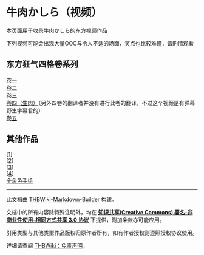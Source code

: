 # 牛肉かしら（视频）

<!-- source html: G:\repos\THBWiki-Markdown-Builder\THBWikiMarkdown\Temp\main\e\e9\ns0%3A%E7%89%9B%E8%82%89%E3%81%8B%E3%81%97%E3%82%89%EF%BC%88%E8%A7%86%E9%A2%91%EF%BC%89.html -->



  
本页面用于收录牛肉かしら的东方视频作品
  
  
下列视频可能会出现大量OOC与令人不适的场面，笑点也比较难懂，请酌情观看
  


## 东方狂气四格卷系列
  
[卷一](https://www.bilibili.com/video/BV1Fx411r7aF?spm_id_from=333.999.0.0)  
[卷二](https://www.bilibili.com/video/BV1Hx411B7mi?spm_id_from=333.999.0.0)  
[卷三](https://www.bilibili.com/video/BV1xx411W7rF/?spm_id_from=333.788.recommend_more_video.1)  
[卷四（生肉）](https://www.bilibili.com/video/BV1Xx411F7BX?from=search&amp;seid=16105844010435424475&amp;spm_id_from=333.337.0.0)（另外四卷的翻译者并没有进行此卷的翻译，不过这个视频是有弹幕野生字幕君的）  
[卷五](https://www.bilibili.com/video/BV1Lx411n71i?spm_id_from=333.999.0.0)
  


## 其他作品
  
[[1]](https://www.bilibili.com/video/BV1Gx411h7Ti?spm_id_from=333.999.0.0)  
[[2]](https://www.bilibili.com/video/BV1hx411c7Ra?spm_id_from=333.999.0.0)  
[[3]](https://www.bilibili.com/video/BV1Tx411w7Lb/?spm_id_from=333.788.recommend_more_video.0)  
[[4]](https://www.bilibili.com/video/BV13x411F7qe/?spm_id_from=333.788.recommend_more_video.-1)  
[全角色手绘](https://www.bilibili.com/video/BV1tx411w7VY?from=search&amp;seid=8421636037475517616&amp;spm_id_from=333.337.0.0)
  





---

此文档由 [THBWiki-Markdown-Builder](https://github.com/Delsin-Yu/THBWiki-Markdown-Builder) 构建。

文档中的所有内容除特殊注明外，均在 [**知识共享(Creative Commons) 署名-非商业性使用-相同方式共享 3.0 协议**](https://creativecommons.org/licenses/by-sa/3.0/deed.zh-hans) 下提供，附加条款亦可能应用。

引用类型与其他类型作品版权归原作者所有，如有作者授权则遵照授权协议使用。

详细请查阅 [THBWiki：免责声明](https://thbwiki.cc/THBWiki:%E5%85%8D%E8%B4%A3%E5%A3%B0%E6%98%8E)。

